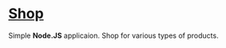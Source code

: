 # [Shop](https://app-fullstack-backend.onrender.com/)
Simple __Node.JS__ applicaion. Shop for various types of products. 

